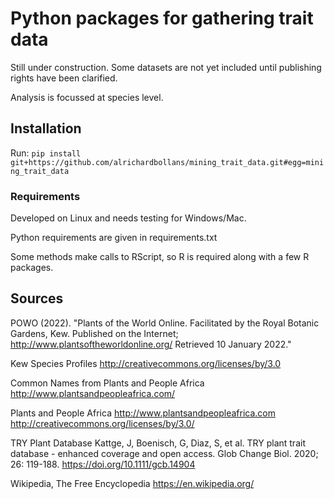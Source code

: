 # Python packages for gathering trait data

Still under construction. Some datasets are not yet included until publishing rights have been clarified.

Analysis is focussed at species level.

## Installation

Run:
`pip install git+https://github.com/alrichardbollans/mining_trait_data.git#egg=mining_trait_data`

### Requirements

Developed on Linux and needs testing for Windows/Mac.

Python requirements are given in requirements.txt

Some methods make calls to RScript, so R is required along with a few R packages.

## Sources
POWO (2022). "Plants of the World Online. Facilitated by the Royal Botanic Gardens, Kew. Published on the Internet; http://www.plantsoftheworldonline.org/
Retrieved 10 January 2022."

Kew Species Profiles
http://creativecommons.org/licenses/by/3.0

Common Names from Plants and People Africa 
http://www.plantsandpeopleafrica.com/

Plants and People Africa 
http://www.plantsandpeopleafrica.com http://creativecommons.org/licenses/by/3.0/

TRY Plant Database
Kattge, J, Boenisch, G, Diaz, S, et al. TRY plant trait database - enhanced coverage and open access. Glob Change Biol. 2020; 26: 119-188. https://doi.org/10.1111/gcb.14904

Wikipedia, The Free Encyclopedia
https://en.wikipedia.org/